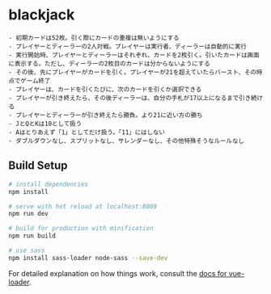# blackjack

```
- 初期カードは52枚。引く際にカードの重複は無いようにする
- プレイヤーとディーラーの2人対戦。プレイヤーは実行者、ディーラーは自動的に実行
- 実行開始時、プレイヤーとディーラーはそれぞれ、カードを2枚引く。引いたカードは画面に表示する。ただし、ディーラーの2枚目のカードは分からないようにする
- その後、先にプレイヤーがカードを引く。プレイヤーが21を超えていたらバースト、その時点でゲーム終了
- プレイヤーは、カードを引くたびに、次のカードを引くか選択できる
- プレイヤーが引き終えたら、その後ディーラーは、自分の手札が17以上になるまで引き続ける
- プレイヤーとディーラーが引き終えたら勝負。より21に近い方の勝ち
- JとQとKは10として扱う
- Aはとりあえず「1」としてだけ扱う。「11」にはしない
- ダブルダウンなし、スプリットなし、サレンダーなし、その他特殊そうなルールなし
```

## Build Setup

``` bash
# install dependencies
npm install

# serve with hot reload at localhost:8080
npm run dev

# build for production with minification
npm run build

# use sass
npm install sass-loader node-sass --save-dev
```

For detailed explanation on how things work, consult the [docs for vue-loader](http://vuejs.github.io/vue-loader).

